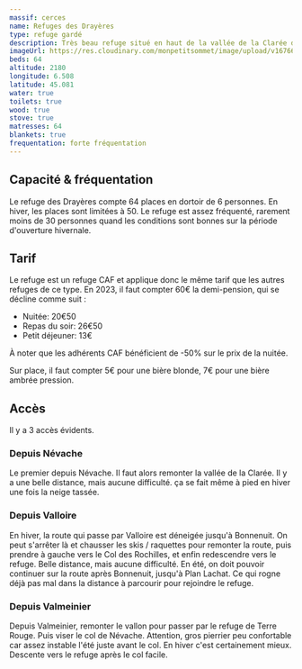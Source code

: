 ```yaml
---
massif: cerces
name: Refuges des Drayères
type: refuge gardé
description: Très beau refuge situé en haut de la vallée de la Clarée dans le massif des Cerces. Sa localisation à la croisée des chemins est idéale pour quelques jours de ski de randonnée. L'ambiance y est familiale, et l'accueil excellent.
imageUrl: https://res.cloudinary.com/monpetitsommet/image/upload/v1676619311/refuges/drayeres_unasgk.png
beds: 64
altitude: 2180
longitude: 6.508
latitude: 45.081
water: true
toilets: true
wood: true
stove: true
matresses: 64
blankets: true
frequentation: forte fréquentation
---
```


## Capacité & fréquentation
Le refuge des Drayères compte 64 places en dortoir de 6 personnes. En hiver, les places sont limitées à 50. Le refuge est assez fréquenté, rarement moins de 30 personnes quand les conditions sont bonnes sur la période d'ouverture hivernale.

## Tarif
Le refuge est un refuge CAF et applique donc le même tarif que les autres refuges de ce type.
En 2023, il faut compter 60€ la demi-pension, qui se décline comme suit :
- Nuitée: 20€50
- Repas du soir: 26€50
- Petit déjeuner: 13€

À noter que les adhérents CAF bénéficient de -50% sur le prix de la nuitée.

Sur place, il faut compter 5€ pour une bière blonde, 7€ pour une bière ambrée pression.

## Accès
Il y a 3 accès évidents.

### Depuis Névache

Le premier depuis Névache. Il faut alors remonter la vallée de la Clarée. Il y a une belle distance, mais aucune difficulté. ça se fait même à pied en hiver une fois la neige tassée.

### Depuis Valloire
En hiver, la route qui passe par Valloire est déneigée jusqu'à Bonnenuit. On peut s'arrêter là et chausser les skis / raquettes pour remonter la route, puis prendre à gauche vers le Col des Rochilles, et enfin redescendre vers le refuge. Belle distance, mais aucune difficulté.
En été, on doit pouvoir continuer sur la route après Bonnenuit, jusqu'à Plan Lachat. Ce qui rogne déjà pas mal dans la distance à parcourir pour rejoindre le refuge. 

### Depuis Valmeinier
Depuis Valmeinier, remonter le vallon pour passer par le refuge de Terre Rouge. Puis viser le col de Névache.
Attention, gros pierrier peu confortable car assez instable l'été juste avant le col. En hiver c'est certainement mieux.
Descente vers le refuge après le col facile.
